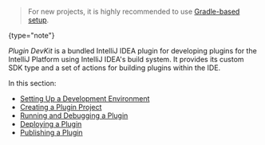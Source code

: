[//]: # (title: Using DevKit)

<!-- Copyright 2000-2022 JetBrains s.r.o. and contributors. Use of this source code is governed by the Apache 2.0 license. -->

> For new projects, it is highly recommended to use [Gradle-based setup](plugins_getting_started.md).
>
{type="note"}

_Plugin DevKit_ is a bundled IntelliJ IDEA plugin for developing plugins for the IntelliJ Platform using IntelliJ IDEA's build system.
It provides its custom SDK type and a set of actions for building plugins within the IDE.

In this section:

* [Setting Up a Development Environment](setting_up_environment.md)
* [Creating a Plugin Project](creating_plugin_project.md)
* [Running and Debugging a Plugin](running_and_debugging_a_plugin.md)
* [Deploying a Plugin](deploying_plugin.md)
* [Publishing a Plugin](publishing_plugin.md)
